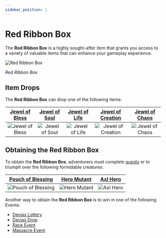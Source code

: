 ```yaml
---
sidebar_position: 1
---
```


# Red Ribbon Box

The **Red Ribbon Box** is a highly sought-after item that grants you access to a variety of valuable items that can enhance your gameplay experience.

![Red Ribbon Box](/img/items/item-bags/box-of-red-ribbon.png)

_Red Ribbon Box_

## Item Drops

The **Red Ribbon Box** can drop one of the following items:

| [Jewel of Bless](/items/jewels/regular-jewels/jewel-of-bless) | [Jewel of Soul](/items/jewels/regular-jewels/jewel-of-soul) | [Jewel of Life](/items/jewels/regular-jewels/jewel-of-life) | [Jewel of Creation](/items/jewels/regular-jewels/jewel-of-creation) | [Jewel of Chaos](/items/jewels/regular-jewels/jewel-of-chaos) |
| :-----------------------------------------------------------: | :---------------------------------------------------------: | :---------------------------------------------------------: | :-----------------------------------------------------------------: | :-----------------------------------------------------------: |
|        ![Jewel of Bless](/img/items/jewels/bless.png)         |        ![Jewel of Soul](/img/items/jewels/soul.png)         |        ![Jewel of Life](/img/items/jewels/life.png)         |        ![Jewel of Creation](/img/items/jewels/creation.png)         |        ![Jewel of Chaos](/img/items/jewels/chaos.png)         |

## Obtaining the Red Ribbon Box

To obtain the **Red Ribbon Box**, adventurers must complete [quests](/gameplay-systems/quest-system) or to triumph over the following formidable creatures:

|     [Pouch of Blessing](/special-monsters/others/pouch-of-blessing)      |     [Hero Mutant](/special-monsters/others/hero-mutant)      |     [Axl Hero](/special-monsters/others/axl-hero)      |
| :----------------------------------------------------------------------: | :----------------------------------------------------------: | :----------------------------------------------------: |
| ![Pouch of Blessing](/img/monsters/special/others/pouch-of-blessing.jpg) | ![Hero Mutant](/img/monsters/special/others/hero-mutant.jpg) | ![Axl Hero](/img/monsters/special/others/axl-hero.jpg) |

Another way to obtain the **Red Ribbon Box** is to win in one of the following Events:

- [Devias Lottery](/events/others/devias-lottery)
- [Devias Drop](/events/others/devias-drop)
- [Race Event](/events/others/race)
- [Massacre Event](/events/others/massacre)
